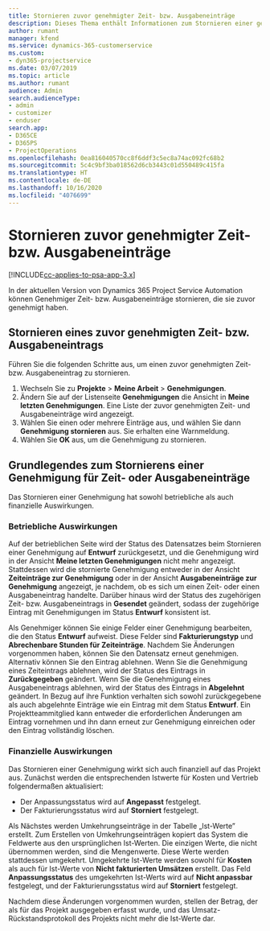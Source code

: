 ```yaml
---
title: Stornieren zuvor genehmigter Zeit- bzw. Ausgabeneinträge
description: Dieses Thema enthält Informationen zum Stornieren einer genehmigten Projektzeit- und -Ausgabentransaktion.
author: rumant
manager: kfend
ms.service: dynamics-365-customerservice
ms.custom:
- dyn365-projectservice
ms.date: 03/07/2019
ms.topic: article
ms.author: rumant
audience: Admin
search.audienceType:
- admin
- customizer
- enduser
search.app:
- D365CE
- D365PS
- ProjectOperations
ms.openlocfilehash: 0ea816040570cc8f6ddf3c5ec8a74ac092fc68b2
ms.sourcegitcommit: 5c4c9bf3ba018562d6cb3443c01d550489c415fa
ms.translationtype: HT
ms.contentlocale: de-DE
ms.lasthandoff: 10/16/2020
ms.locfileid: "4076699"
---
```

# <a name="cancel-previously-approved-time-or-expense-entries"></a>Stornieren zuvor genehmigter Zeit- bzw. Ausgabeneinträge

[!INCLUDE[cc-applies-to-psa-app-3.x](../includes/cc-applies-to-psa-app-3x.md)]

In der aktuellen Version von Dynamics 365 Project Service Automation können Genehmiger Zeit- bzw. Ausgabeneinträge stornieren, die sie zuvor genehmigt haben.

## <a name="cancel-a-previously-approved-time-or-expense-entry"></a>Stornieren eines zuvor genehmigten Zeit- bzw. Ausgabeneintrags

Führen Sie die folgenden Schritte aus, um einen zuvor genehmigten Zeit- bzw. Ausgabeneintrag zu stornieren.

1. Wechseln Sie zu **Projekte** \> **Meine Arbeit** \> **Genehmigungen**.
2. Ändern Sie auf der Listenseite **Genehmigungen** die Ansicht in **Meine letzten Genehmigungen**. Eine Liste der zuvor genehmigten Zeit- und Ausgabeneinträge wird angezeigt.
3. Wählen Sie einen oder mehrere Einträge aus, und wählen Sie dann **Genehmigung stornieren** aus. Sie erhalten eine Warnmeldung.
4. Wählen Sie **OK** aus, um die Genehmigung zu stornieren.

## <a name="understand-the-impact-of-canceling-a-time-or-expense-entry-approval"></a>Grundlegendes zum Stornierens einer Genehmigung für Zeit- oder Ausgabeneinträge

Das Stornieren einer Genehmigung hat sowohl betriebliche als auch finanzielle Auswirkungen.

### <a name="operational-impact"></a>Betriebliche Auswirkungen

Auf der betrieblichen Seite wird der Status des Datensatzes beim Stornieren einer Genehmigung auf **Entwurf** zurückgesetzt, und die Genehmigung wird in der Ansicht **Meine letzten Genehmigungen** nicht mehr angezeigt. Stattdessen wird die stornierte Genehmigung entweder in der Ansicht **Zeiteinträge zur Genehmigung** oder in der Ansicht **Ausgabeneinträge zur Genehmigung** angezeigt, je nachdem, ob es sich um einen Zeit- oder einen Ausgabeneintrag handelte. Darüber hinaus wird der Status des zugehörigen Zeit- bzw. Ausgabeneintrags in **Gesendet** geändert, sodass der zugehörige Eintrag mit Genehmigungen im Status **Entwurf** konsistent ist.

Als Genehmiger können Sie einige Felder einer Genehmigung bearbeiten, die den Status **Entwurf** aufweist. Diese Felder sind **Fakturierungstyp** und **Abrechenbare Stunden für Zeiteinträge**. Nachdem Sie Änderungen vorgenommen haben, können Sie den Datensatz erneut genehmigen. Alternativ können Sie den Eintrag ablehnen. Wenn Sie die Genehmigung eines Zeiteintrags ablehnen, wird der Status des Eintrags in **Zurückgegeben** geändert. Wenn Sie die Genehmigung eines Ausgabeneintrags ablehnen, wird der Status des Eintrags in **Abgelehnt** geändert. In Bezug auf ihre Funktion verhalten sich sowohl zurückgegebene als auch abgelehnte Einträge wie ein Eintrag mit dem Status **Entwurf**. Ein Projektteammitglied kann entweder die erforderlichen Änderungen am Eintrag vornehmen und ihn dann erneut zur Genehmigung einreichen oder den Eintrag vollständig löschen.

### <a name="financial-impact"></a>Finanzielle Auswirkungen

Das Stornieren einer Genehmigung wirkt sich auch finanziell auf das Projekt aus. Zunächst werden die entsprechenden Istwerte für Kosten und Vertrieb folgendermaßen aktualisiert:

- Der Anpassungsstatus wird auf **Angepasst** festgelegt.
- Der Fakturierungsstatus wird auf **Storniert** festgelegt.

Als Nächstes werden Umkehrungseinträge in der Tabelle „Ist-Werte” erstellt. Zum Erstellen von Umkehrungseinträgen kopiert das System die Feldwerte aus den ursprünglichen Ist-Werten. Die einzigen Werte, die nicht übernommen werden, sind die Mengenwerte. Diese Werte werden stattdessen umgekehrt. Umgekehrte Ist-Werte werden sowohl für **Kosten** als auch für Ist-Werte von **Nicht fakturierten Umsätzen** erstellt. Das Feld **Anpassungsstatus** des umgekehrten Ist-Werts wird auf **Nicht anpassbar** festgelegt, und der Fakturierungsstatus wird auf **Storniert** festgelegt.

Nachdem diese Änderungen vorgenommen wurden, stellen der Betrag, der als für das Projekt ausgegeben erfasst wurde, und das Umsatz-Rückstandsprotokoll des Projekts nicht mehr die Ist-Werte dar.
